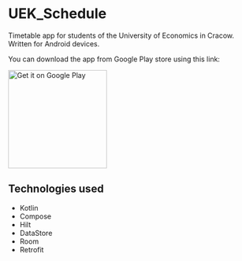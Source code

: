 # UEK_Schedule
Timetable app for students of the University of Economics in Cracow.
Written for Android devices.

You can download the app from Google Play store using this link:

<a href='https://play.google.com/store/apps/details?id=com.github.pwoicik.uekschedule&pcampaignid=pcampaignidMKT-Other-global-all-co-prtnr-py-PartBadge-Mar2515-1'>
  <img alt='Get it on Google Play' src='https://play.google.com/intl/en_us/badges/static/images/badges/en_badge_web_generic.png' width="200"/>
</a>

## Technologies used
- Kotlin
- Compose
- Hilt
- DataStore
- Room
- Retrofit
